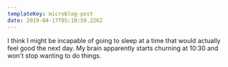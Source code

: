 ```yaml
---
templateKey: microblog-post
date: 2019-04-17T05:10:59.226Z
---
```


I think I might be incapable of going to sleep at a time that would actually feel good the next day. My brain apparently starts churning at 10:30 and won't stop wanting to do things.
